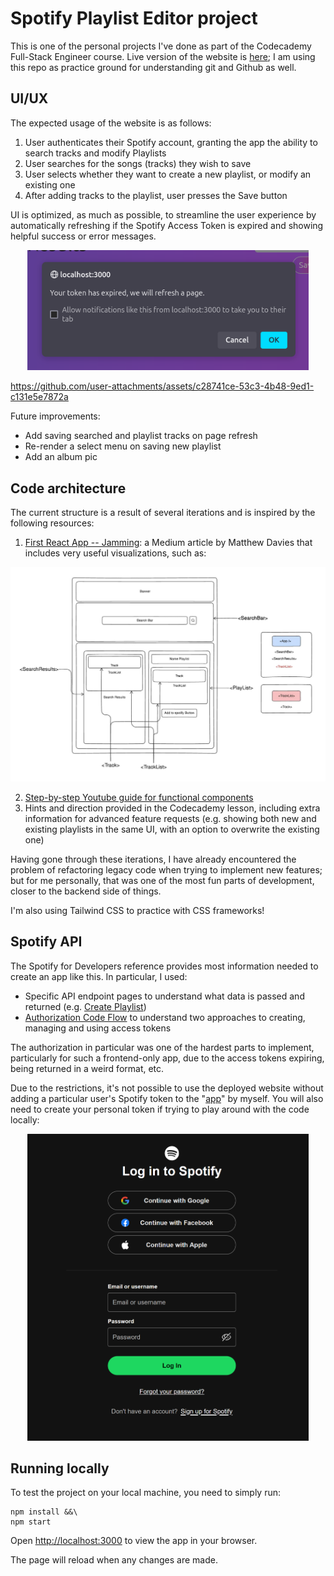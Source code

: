 # Spotify Playlist Editor project

This is one of the personal projects I've done as part of the Codecademy Full-Stack Engineer course. Live version of the website is [here](https://jammmingprojectapp.netlify.app/); I am using this repo as practice ground for understanding git and Github as well.

## UI/UX

The expected usage of the website is as follows:
1. User authenticates their Spotify account, granting the app the ability to search tracks and modify Playlists
2. User searches for the songs (tracks) they wish to save
3. User selects whether they want to create a new playlist, or modify an existing one
4. After adding tracks to the playlist, user presses the Save button

UI is optimized, as much as possible, to streamline the user experience by automatically refreshing if the Spotify Access Token is expired and showing helpful success or error messages.

<p align="center">
    <img src="img/UI_Token_Expiration_Confirm.png" width="450">
</p>


https://github.com/user-attachments/assets/c28741ce-53c3-4b48-9ed1-c131e5e7872a



Future improvements:
* Add saving searched and playlist tracks on page refresh
* Re-render a select menu on saving new playlist
* Add an album pic

## Code architecture

The current structure is a result of several iterations and is inspired by the following resources:

1. [First React App -- Jamming](https://medium.com/@davies.matt.02/first-react-app-jamming-f98d9583e54c): a Medium article by Matthew Davies that includes very useful visualizations, such as:

![UI structure](img/UI_structure.jpg)

2. [Step-by-step Youtube guide for functional components](https://www.youtube.com/watch?v=BeZUvaACVEA)
3. Hints and direction provided in the Codecademy lesson, including extra information for advanced feature requests (e.g. showing both new and existing playlists in the same UI, with an option to overwrite the existing one)

Having gone through these iterations, I have already encountered the problem of refactoring legacy code when trying to implement new features; but for me personally, that was one of the most fun parts of development, closer to the backend side of things.

I'm also using Tailwind CSS to practice with CSS frameworks!

## Spotify API

The Spotify for Developers reference provides most information needed to create an app like this. In particular, I used:
* Specific API endpoint pages to understand what data is passed and returned (e.g. [Create Playlist](https://developer.spotify.com/documentation/web-api/reference/create-playlist))
* [Authorization Code Flow](https://developer.spotify.com/documentation/web-api/tutorials/code-flow) to understand two approaches to creating, managing and using access tokens

The authorization in particular was one of the hardest parts to implement, particularly for such a frontend-only app, due to the access tokens expiring, being returned in a weird format, etc.

Due to the restrictions, it's not possible to use the deployed website without adding a particular user's Spotify token to the "[app](https://developer.spotify.com/documentation/web-api/tutorials/getting-started#create-an-app)" by myself. You will also need to create your personal token if trying to play around with the code locally:

<p align="center">
    <img src="img/Spotify_login.png" width="450">
</p>

## Running locally

To test the project on your local machine, you need to simply run:

```
npm install &&\
npm start
```

Open [http://localhost:3000](http://localhost:3000) to view the app in your browser.

The page will reload when any changes are made.
